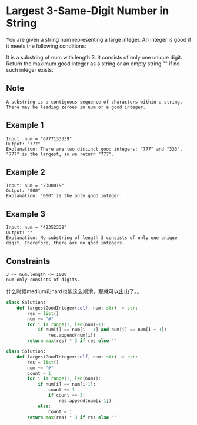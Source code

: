 # Largest 3-Same-Digit Number in String

You are given a string num representing a large integer. An integer is good if it meets the following conditions:

It is a substring of num with length 3.
It consists of only one unique digit.
Return the maximum good integer as a string or an empty string "" if no such integer exists.

## Note

```text
A substring is a contiguous sequence of characters within a string.
There may be leading zeroes in num or a good integer.
```

## Example 1

```text
Input: num = "6777133339"
Output: "777"
Explanation: There are two distinct good integers: "777" and "333".
"777" is the largest, so we return "777".
```

## Example 2

```text
Input: num = "2300019"
Output: "000"
Explanation: "000" is the only good integer.
```

## Example 3

```text
Input: num = "42352338"
Output: ""
Explanation: No substring of length 3 consists of only one unique digit. Therefore, there are no good integers.
```

## Constraints

```text
3 <= num.length <= 1000
num only consists of digits.
```

什么时候medium和hard也能这么顺滑，那就可以出山了。。

```python
class Solution:
    def largestGoodInteger(self, num: str) -> str:
        res = list()
        num += "#"
        for i in range(1, len(num)-1):
            if num[i] == num[i - 1] and num[i] == num[i + 1]:
                res.append(num[i])
        return max(res) * 3 if res else ""
```

```python
class Solution:
    def largestGoodInteger(self, num: str) -> str:
        res = list()
        num += "#"
        count = 1
        for i in range(1, len(num)):
            if num[i] == num[i-1]:
                count += 1
                if count == 3:
                    res.append(num[i-1])
            else:
                count = 1
        return max(res) * 3 if res else ""
```
